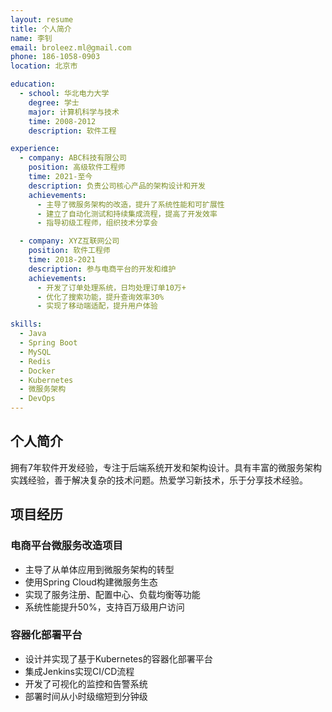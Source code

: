 ```yaml
---
layout: resume
title: 个人简介
name: 李钊
email: broleez.ml@gmail.com
phone: 186-1058-0903
location: 北京市

education:
  - school: 华北电力大学
    degree: 学士
    major: 计算机科学与技术
    time: 2008-2012
    description: 软件工程

experience:
  - company: ABC科技有限公司
    position: 高级软件工程师
    time: 2021-至今
    description: 负责公司核心产品的架构设计和开发
    achievements:
      - 主导了微服务架构的改造，提升了系统性能和可扩展性
      - 建立了自动化测试和持续集成流程，提高了开发效率
      - 指导初级工程师，组织技术分享会

  - company: XYZ互联网公司
    position: 软件工程师
    time: 2018-2021
    description: 参与电商平台的开发和维护
    achievements:
      - 开发了订单处理系统，日均处理订单10万+
      - 优化了搜索功能，提升查询效率30%
      - 实现了移动端适配，提升用户体验

skills:
  - Java
  - Spring Boot
  - MySQL
  - Redis
  - Docker
  - Kubernetes
  - 微服务架构
  - DevOps
---
```


## 个人简介

拥有7年软件开发经验，专注于后端系统开发和架构设计。具有丰富的微服务架构实践经验，善于解决复杂的技术问题。热爱学习新技术，乐于分享技术经验。

## 项目经历

### 电商平台微服务改造项目
- 主导了从单体应用到微服务架构的转型
- 使用Spring Cloud构建微服务生态
- 实现了服务注册、配置中心、负载均衡等功能
- 系统性能提升50%，支持百万级用户访问

### 容器化部署平台
- 设计并实现了基于Kubernetes的容器化部署平台
- 集成Jenkins实现CI/CD流程
- 开发了可视化的监控和告警系统
- 部署时间从小时级缩短到分钟级